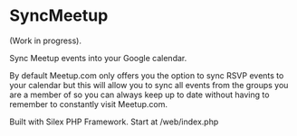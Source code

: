 # SyncMeetup

(Work in progress). 

Sync Meetup events into your Google calendar. 

By default Meetup.com only offers you the option to sync RSVP events to your calendar but this will allow you to sync all events from the groups you are a member of so you can always keep up to date without having to remember to constantly visit Meetup.com.

Built with Silex PHP Framework. Start at /web/index.php
